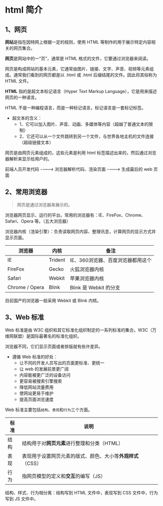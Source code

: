 # html 简介

## 1、网页

**网站**是指在因特网上根据一定的规则，使用 HTML 等制作的用于展示特定内容相关的网页集合。

**网页**是网站中的一“页”，通常是 HTML 格式的文件，它要通过浏览器来阅读。

网页是构成网站的基本元素，它通常由图片、链接、文字、声音、视频等元素组成。通常我们看到的网页都是以 .html 或 .html 后缀结尾的文件。因此将其俗称为 HTML 文件。

**HTML** 指的是超文本标记语言（Hyper Text Markup Language），它是用来描述网页的一种语言。

HTML 不是一种编程语言，而是一种标记语言。标记语言是一套标记标签。

- 超文本的含义：
    - 1、它可以加入图片、声音、动画、多媒体等内容（超越了普通文本的限制）
    - 2、它还可以从一个文件跳转到另一个文件，与世界各地主机的文件连接（超级链接文本）

网页是由网页元素组成的，这些元素是利用 html 标签描述出来的，然后通过浏览器解析来显示给用户的。

前端人员开发代码 ----> 浏览器解析代码、渲染页面 ----> 生成最后的 web 页面

## 2、常用浏览器

> 网页是通过浏览器来展示的。

浏览器网页显示、运行的平台。常用的浏览器有：IE、FireFox、Chrome、Safari、Opera 等。（五大浏览器）

浏览器内核（渲染引擎）：负责读取网页内容、整理讯息，计算网页的显示方式并显示页面。

| 浏览器         | 内核    | 备注                              |
| -------------- | ------- | --------------------------------- |
| IE             | Trident | IE、360浏览器、百度浏览器都用这个 |
| FireFox        | Gecko   | 火狐浏览器内核                    |
| Safari         | Webkit  | 苹果浏览器内核                    |
| Chrome / Opera | Blink   | Blink 是 Webkit 的分支            |

目前国产的浏览器一般采用 Webkit 或 Blink 内核。

## 3、Web 标准

Web 标准是由 W3C 组织和其它标准化组织制定的一系列标准的集合。W3C（万维网联盟）是国际最著名的标准化组织。

浏览器不同，它们显示页面或者排版就有些许差异。

- 遵循 Web 标准的好处：
    - 让不同的开发人员写出的页面更标准、更统一
    - 让 web 的发展前景更广阔
    - 内容能被更广泛的设备访问
    - 更容易被搜索引擎搜索
    - 降低网站流量费用
    - 使网站更易于维护
    - 提高页面浏览速度

Web 标准主要包括`结构`、`表现`和`行为`三个方面。

| 标准 | 说明                                                        |
| ---- | ----------------------------------------------------------- |
| 结构 | 结构用于对**网页元素**进行整理和分类（HTML）                |
| 表现 | 表现用于设置网页元素的版式、颜色、大小等**外观样式**（CSS） |
| 行为 | 指网页模型的定义和**交互**的编写（JS）                      |

结构、样式、行为相分离：结构写到 HTML 文件中，表现写到 CSS 文件中，行为写到 JS 文件中。



